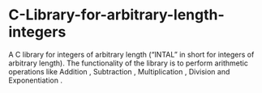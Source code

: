 # C-Library-for-arbitrary-length-integers
A C library for integers of arbitrary length (“INTAL” in short for integers of arbitrary length). The functionality of the library is to perform arithmetic operations like Addition , Subtraction , Multiplication , Division and Exponentiation .
